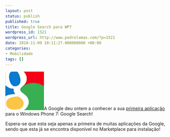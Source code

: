 ```yaml
---
layout: post
status: publish
published: true
title: Google Search para WP7
wordpress_id: 1521
wordpress_url: http://www.pedrolamas.com/?p=1521
date: 2010-11-09 10:11:27.000000000 +00:00
categories:
- Mobilidade
tags: []
---
```

[![](/wp-content/uploads/2010/11/Google-Search.jpg "Google Search")](http://googlemobile.blogspot.com/2010/11/google-search-app-for-windows-phone-7.html)A Google deu ontem a conhecer a sua [primeira aplicação](http://googlemobile.blogspot.com/2010/11/google-search-app-for-windows-phone-7.html) para o Windows Phone 7: Google Search!

Espera-se que esta seja apenas a primeira de muitas aplicações da Google, sendo que esta já se encontra disponível no Marketplace para instalação!
